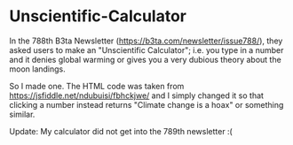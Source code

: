 # Unscientific-Calculator
In the 788th B3ta Newsletter (https://b3ta.com/newsletter/issue788/), they asked users to make an "Unscientific Calculator"; i.e. you type in a number and it denies global warming or gives you a very dubious theory about the moon landings.

So I made one. The HTML code was taken from https://jsfiddle.net/ndubuisi/fbhckjwe/ and I simply changed it so that clicking a number instead returns "Climate change is a hoax" or something similar.

Update: My calculator did not get into the 789th newsletter :(


